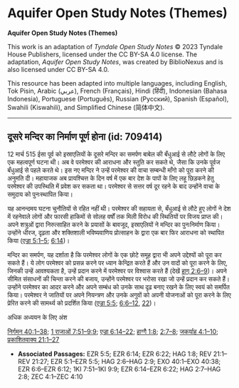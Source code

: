 # Aquifer Open Study Notes (Themes)

**Aquifer Open Study Notes (Themes)**

This work is an adaptation of *Tyndale Open Study Notes* © 2023 Tyndale House Publishers, licensed under the CC BY\-SA 4\.0 license. The adaptation, *Aquifer Open Study Notes*, was created by BiblioNexus and is also licensed under CC BY\-SA 4\.0\.

This resource has been adapted into multiple languages, including English, Tok Pisin, Arabic (عربي), French (Français), Hindi (हिंदी), Indonesian (Bahasa Indonesia), Portuguese (Português), Russian (Русский), Spanish (Español), Swahili (Kiswahili), and Simplified Chinese (简体中文).



--------------------------------

## दूसरे मन्दिर का निर्माण पूर्ण होना (id: 709414)

12 मार्च 515 ईसा पूर्व को इस्राएलियों के दूसरे मन्दिर का समर्पण बाबेल की बँधुआई से लौटे लोगों के लिए एक महत्वपूर्ण घटना थी। अब वे परमेश्वर की आराधना और स्तुति कर सकते थे, जैसा कि उनके पूर्वज बँधुआई से पहले करते थे। इस नए मन्दिर ने उन्हें परमेश्वर की वाचा सम्बन्धी माँगो को पूरा करने की अनुमति दी। महायाजक अब प्रायश्चित्त के दिन वर्ष में एक बार देश के पापों के लिए लहू छिड़कने हेतु परमेश्वर की उपस्थिति में प्रवेश कर सकता था। परमेश्वर से सत्तर वर्ष दूर रहने के बाद उन्होंने वाचा के समुदाय को पुनःस्थापित किया।

यह आनन्दमय घटना चुनौतियों से रहित नहीं थी। परमेश्वर की सहायता से, बँधुआई से लौटे हुए लोगों ने देश में रहनेवाले लोगों और फारसी हाकिमों से सोलह वर्षों तक मिली विरोध की स्थितियों पर विजय प्राप्त की। अपने शत्रुओं द्वारा निरुत्साहित करने के प्रयासों के बावजूद, इस्राएलियों ने मन्दिर का पुनःनिर्माण किया। उन्होंने धीरज, दृढ़ता और शक्तिशाली भविष्यवाणिय प्रोत्साहन के द्वारा एक बार फिर आराधना को स्थापित किया ([एज्रा 5:1–5](https://ref.ly/Ezra5:1-Ezra5:5); [6:14](https://ref.ly/Ezra6:14))।

मन्दिर का समर्पण, यह दर्शाता है कि परमेश्वर लोगों के एक छोटे समूह द्वारा भी अपने उद्देश्यों को पूरा कर सकते हैं। ये लोग परमेश्वर को प्रसन्न करने पर ध्यान केन्द्रित करते हैं और उन वादों को पूरा करने के लिए, जिनकी उन्हें आवश्यकता है, उन्हें प्रदान करने में परमेश्वर पर विश्वास करते हैं (देखें [हाग् 2:6–9](https://ref.ly/Hag2:6-Hag2:9))। अपने सीमित संसाधनों की चिन्ता करने की बजाय, उन्होंने परमेश्वर पर भरोसा रखा जो उन्हें प्रदान कर सकते हैं। उन्होंने परमेश्वर का आदर करने और अपने सम्बंध को उनके साथ दृढ़ बनाए रखने के लिए स्वयं को समर्पित किया। परमेश्वर ने जातियों पर अपने नियन्त्रण और उनके अगुवों को अपनी योजनाओं को पूरा करने के लिए प्रेरित करने की सामर्थ्य को प्रदर्शित किया ([एज्रा 5:5](https://ref.ly/Ezra5:5); [6:6–12](https://ref.ly/Ezra6:6-Ezra6:12), [22](https://ref.ly/Ezra6:22))।

अधिक अध्ययन के लिए अंश

[निर्गमन 40:1–38](https://ref.ly/Exod40:1-Exod40:38); [1 राजाओं 7:51–9:9](https://ref.ly/1Kgs7:51-1Kgs9:9); [एज्रा 6:14–22](https://ref.ly/Ezra6:14-Ezra6:22); [हाग्गै 1:8](https://ref.ly/Hag1:8); [2:7–8](https://ref.ly/Hag2:7-Hag2:8); [जकर्याह 4:1–10](https://ref.ly/Zech4:1-Zech4:10); [प्रकाशितवाक्य 21:1–27](https://ref.ly/Rev21:1-Rev21:27)

* **Associated Passages:** EZR 5:5; EZR 6:14; EZR 6:22; HAG 1:8; REV 21:1–REV 21:27; EZR 5:1–EZR 5:5; HAG 2:6–HAG 2:9; EXO 40:1–EXO 40:38; EZR 6:6–EZR 6:12; 1KI 7:51–1KI 9:9; EZR 6:14–EZR 6:22; HAG 2:7–HAG 2:8; ZEC 4:1–ZEC 4:10

